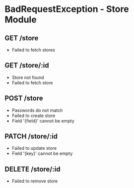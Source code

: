 # BadRequestException - Store Module

## GET /store
- Failed to fetch stores

## GET /store/:id
- Store not found
- Failed to fetch store

## POST /store
- Passwords do not match
- Failed to create store
- Field '{field}' cannot be empty

## PATCH /store/:id
- Failed to update store
- Field '{key}' cannot be empty

## DELETE /store/:id
- Failed to remove store
